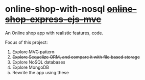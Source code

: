 # online-shop-with-nosql [~~online-shop-express-ejs-mvc~~](https://github.com/exemplar-codes/online-shop-express-ejs-mvc)
An Online shop app with realistic features, code.

Focus of this project:
1. ~~Explore MVC pattern~~
2. ~~Explore Sequelize ORM, and compare it with file based storage~~
3. Explore NoSQL databases
4. Explore MongoDB
5. Rewrite the app using these
